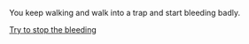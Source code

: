 You keep walking and walk into a trap and start bleeding badly.

[Try to stop the bleeding](did-not-escape.md)